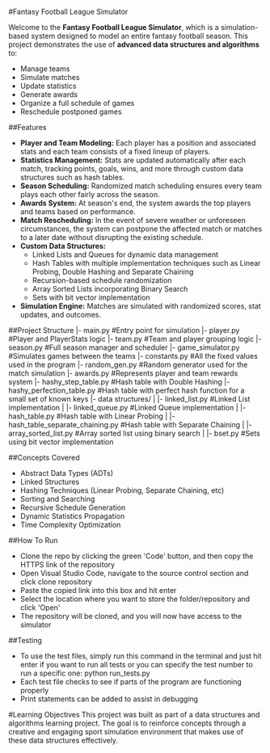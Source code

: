 #Fantasy Football League Simulator

Welcome to the **Fantasy Football League Simulator**, which is a simulation-based system designed to model an entire fantasy football season. This project demonstrates the use of **advanced data structures and algorithms** to:
- Manage teams
- Simulate matches
- Update statistics
- Generate awards
- Organize a full schedule of games
- Reschedule postponed games

##Features
- **Player and Team Modeling:** Each player has a position and associated stats and each team consists of a fixed lineup of players.
- **Statistics Management:** Stats are updated automatically after each match, tracking points, goals, wins, and more through custom data structures such as hash tables.
- **Season Scheduling:** Randomized match scheduling ensures every team plays each other fairly across the season.
- **Awards System:** At season's end, the system awards the top players and teams based on performance.
- **Match Rescheduling:** In the event of severe weather or unforeseen circumstances, the system can postpone the affected match or matches to a later date without disrupting the existing schedule.
- **Custom Data Structures:**
  - Linked Lists and Queues for dynamic data management
  - Hash Tables with multiple implementation techniques such as Linear Probing, Double Hashing and Separate Chaining
  - Recursion-based schedule randomization
  - Array Sorted Lists incorporating Binary Search
  - Sets with bit vector implementation
- **Simulation Engine:** Matches are simulated with randomized scores, stat updates, and outcomes.

##Project Structure
|- main.py #Entry point for simulation
|- player.py #Player and PlayerStats logic
|- team.py #Team and player grouping logic
|- season.py #Full season manager and scheduler
|- game_simulator.py #Simulates games between the teams
|- constants.py #All the fixed values used in the program
|- random_gen.py #Random generator used for the match simulation
|- awards.py #Represents player and team rewards system
|- hashy_step_table.py #Hash table with Double Hashing
|- hashy_perfection_table.py #Hash table with perfect hash function for a small set of known keys
|- data structures/
| |- linked_list.py #Linked List implementation
| |- linked_queue.py #Linked Queue implementation
| |- hash_table.py #Hash table with Linear Probing
| |- hash_table_separate_chaining.py #Hash table with Separate Chaining
| |- array_sorted_list.py #Array sorted list using binary search
| |- bset.py #Sets using bit vector implementation

##Concepts Covered
- Abstract Data Types (ADTs)
- Linked Structures
- Hashing Techniques (Linear Probing, Separate Chaining, etc)
- Sorting and Searching
- Recursive Schedule Generation
- Dynamic Statistics Propagation
- Time Complexity Optimization

##How To Run
- Clone the repo by clicking the green 'Code' button, and then copy the HTTPS link of the repository
- Open Visual Studio Code, navigate to the source control section and click clone repository
- Paste the copied link into this box and hit enter
- Select the location where you want to store the folder/repository and click 'Open'
- The repository will be cloned, and you will now have access to the simulator

##Testing
- To use the test files, simply run this command in the terminal and just hit enter if you want to run all tests or you can specify the test number to run a specific one: python run_tests.py
- Each test file checks to see if parts of the program are functioning properly
- Print statements can be added to assist in debugging

#Learning Objectives
This project was built as part of a data structures and algorithms learning project. The goal is to reinforce concepts through a creative and engaging sport simulation environment that makes use of these data structures effectively.
